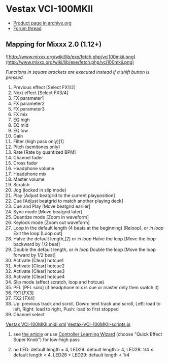 # Vestax VCI-100MKII

  - [Product page in
    archive.org](http://web.archive.org/web/20140809134938/http://www.vestax.com/v/products/detail.php?cate_id=118&parent_id=8)
  - [Forum thread](http://www.mixxx.org/forums/viewtopic.php?f=7&t=6038)

## Mapping for Mixxx 2.0 (1.12+)

![http://www.mixxx.org/wiki/lib/exe/fetch.php/vci100mkii.png](http://www.mixxx.org/wiki/lib/exe/fetch.php/vci100mkii.png)

*Functions in square brackets are executed instead if a shift button is
pressed.*

1.  Previous effect \[Select FX1/2\]
2.  Next effect \[Select FX3/4\]
3.  FX parameter1
4.  FX parameter2
5.  FX parameter3
6.  FX mix
7.  EQ high
8.  EQ mid
9.  EQ low
10. Gain
11. Filter (high pass only)\[1\]
12. Pitch (semitones only)
13. Rate \[Rate by quantized BPM\]
14. Channel fader
15. Cross fader
16. Headphone volume
17. Headphone mix
18. Master volume
19. Scratch
20. Jog (locked in slip mode)
21. Play \[Adjust beatgrid to the current playposition\]
22. Cue \[Adjust beatgrid to match another playing deck\]
23. Cue and Play \[Move beatgrid earlier\]
24. Sync mode \[Move beatgrid later\]
25. Quantize mode \[Zoom in waveform\]
26. Keylock mode \[Zoom out waveform\]
27. Loop in the default length (4 beats at the beginning) \[Reloop\], or
    *in loop* Exit the loop \[Loop out\]
28. Halve the default length,\[2\] or *in loop* Halve the loop \[Move
    the loop backward by 1/2 beat\]
29. Double the default length, or *in loop* Double the loop \[Move the
    loop forward by 1/2 beat\]
30. Activate \[Clear\] hotcue1
31. Activate \[Clear\] hotcue2
32. Activate \[Clear\] hotcue3
33. Activate \[Clear\] hotcue4
34. Slip mode (affect scratch, loop and hotcue)
35. PFL \[PFL solo\] (if headphone mix is cue or master only then switch
    it)
36. FX1 \[FX3\]
37. FX2 \[FX4\]
38. Up: previous track and scroll, Down: next track and scroll, Left:
    load to left, Right: load to right, Push: load to first stopped
39. Channel select

[Vestax
VCI-100MKII.midi.xml](https://github.com/mixxxdj/mixxx/blob/1.12/res/controllers/Vestax%20VCI-100MKII.midi.xml)
[Vestax-VCI-100MKII-scripts.js](https://github.com/mixxxdj/mixxx/blob/1.12/res/controllers/Vestax-VCI-100MKII-scripts.js)

1.  see [the
    article](http://www.mixxx.org/forums/viewtopic.php?f=7&t=6038&start=20#p25804)
    or use [Controller Learning
    Wizard](http://www.mixxx.org/manual/1.12/chapters/advanced_topics.html)
    (choose "Quick Effect Super Knob") for low-high pass

2.  no LED: default length = 4, LED29: default length \> 4, LED28: 1/4 ≤
    default length \< 4, LED28 + LED29: default length \< 1/4
